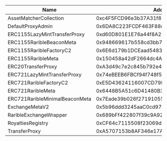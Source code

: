  Name | Address | Url 
 --- | --- | ---
 AssetMatcherCollection | 0xc4F5FCD96e3b37A31f871F0968206F47294a4471 | https://seitrace.comaddress/0xc4F5FCD96e3b37A31f871F0968206F47294a4471 
 DefaultProxyAdmin | 0x6DA8C223FCDF463F88cd28E473d81C94DF0fE36a | https://seitrace.comaddress/0x6DA8C223FCDF463F88cd28E473d81C94DF0fE36a 
 ERC1155LazyMintTransferProxy | 0xd60D801E1E76a44f8A2E728F6d3a760626aa2cf2 | https://seitrace.comaddress/0xd60D801E1E76a44f8A2E728F6d3a760626aa2cf2 
 ERC1155RaribleBeaconMeta | 0x948669617b558cd3bb7F3dd94720346b3E9cD047 | https://seitrace.comaddress/0x948669617b558cd3bb7F3dd94720346b3E9cD047 
 ERC1155RaribleFactoryC2 | 0x6E6d179b1DCEaad5483edaCF907bf619FB35C7Eb | https://seitrace.comaddress/0x6E6d179b1DCEaad5483edaCF907bf619FB35C7Eb 
 ERC1155RaribleMeta | 0x150458a42dF2664dc4A11d2780d23F315Ca5E00A | https://seitrace.comaddress/0x150458a42dF2664dc4A11d2780d23F315Ca5E00A 
 ERC20TransferProxy | 0xA3d49c7e2c845b792e422696FE0D9ef17a509731 | https://seitrace.comaddress/0xA3d49c7e2c845b792e422696FE0D9ef17a509731 
 ERC721LazyMintTransferProxy | 0x74eBEEB6FBCf94f748f5999E14aCf3642A38e813 | https://seitrace.comaddress/0x74eBEEB6FBCf94f748f5999E14aCf3642A38e813 
 ERC721RaribleFactoryC2 | 0xE5D43624116007CD79D17fB7136672A49fd33CE0 | https://seitrace.comaddress/0xE5D43624116007CD79D17fB7136672A49fd33CE0 
 ERC721RaribleMeta | 0x6448B5A51c6D41480B34248C516957D59f754598 | https://seitrace.comaddress/0x6448B5A51c6D41480B34248C516957D59f754598 
 ERC721RaribleMinimalBeaconMeta | 0x7Eade39b026f271910557Cf4676c35552BAEf346 | https://seitrace.comaddress/0x7Eade39b026f271910557Cf4676c35552BAEf346 
 ExchangeMetaV2 | 0x5b96ddd3245aaC0cd97cFf6717985F3b9B01df3B | https://seitrace.comaddress/0x5b96ddd3245aaC0cd97cFf6717985F3b9B01df3B 
 RaribleExchangeWrapper | 0x689bFf422807f39c9A927bb78c34FE8D63529e28 | https://seitrace.comaddress/0x689bFf422807f39c9A927bb78c34FE8D63529e28 
 RoyaltiesRegistry | 0xCF64c7115508f23069d5663611e10F5C5CF45776 | https://seitrace.comaddress/0xCF64c7115508f23069d5663611e10F5C5CF45776 
 TransferProxy | 0xA5707153b8AF346e17AF765235B054136eCf99EC | https://seitrace.comaddress/0xA5707153b8AF346e17AF765235B054136eCf99EC 
